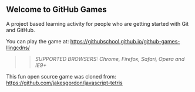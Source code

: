 ## Welcome to GitHub Games

A project based learning activity for people who are getting started with Git and GitHub.

You can play the game at: https://githubschool.github.io/github-games-llingcdns/

>> _*SUPPORTED BROWSERS*: Chrome, Firefox, Safari, Opera and IE9+_

This fun open source game was cloned from: https://github.com/jakesgordon/javascript-tetris
